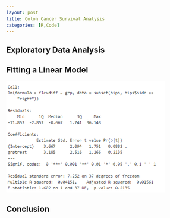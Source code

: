 ```yaml
---
layout: post
title: Colon Cancer Survival Analysis
categories: [R,Code]
---
```


## Exploratory Data Analysis


## Fitting a Linear Model



<img src="/images/LM_4.PNG">  
 

## Conclusion


